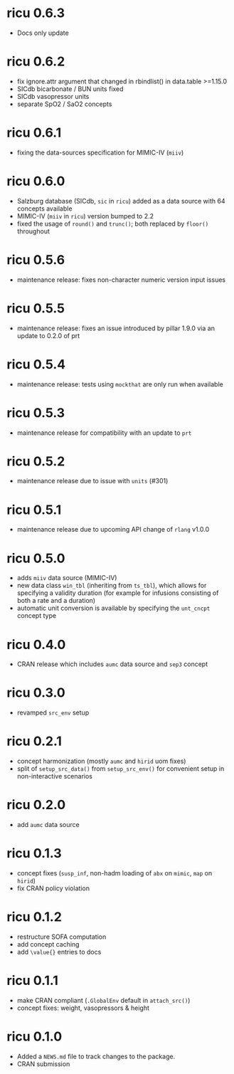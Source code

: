 # ricu 0.6.3

* Docs only update

# ricu 0.6.2

* fix ignore.attr argument that changed in rbindlist() in data.table >=1.15.0
* SICdb bicarbonate / BUN units fixed
* SICdb vasopressor units
* separate SpO2 / SaO2 concepts

# ricu 0.6.1

* fixing the data-sources specification for MIMIC-IV (`miiv`)

# ricu 0.6.0

* Salzburg database (SICdb, `sic` in `ricu`) added as a data source with 64 concepts available
* MIMIC-IV (`miiv` in `ricu`) version bumped to 2.2
* fixed the usage of `round()` and `trunc()`; both replaced by `floor()` throughout

# ricu 0.5.6

* maintenance release: fixes non-character numeric version input issues

# ricu 0.5.5

* maintenance release: fixes an issue introduced by pillar 1.9.0 via an update
  to 0.2.0 of prt

# ricu 0.5.4

* maintenance release: tests using `mockthat` are only run when available

# ricu 0.5.3

* maintenance release for compatibility with an update to `prt`

# ricu 0.5.2

* maintenance release due to issue with `units` (#301)

# ricu 0.5.1

* maintenance release due to upcoming API change of `rlang` v1.0.0

# ricu 0.5.0

* adds `miiv` data source (MIMIC-IV)
* new data class `win_tbl` (inheriting from `ts_tbl`), which allows for
  specifying a validity duration (for example for infusions consisting of both
  a rate and a duration)
* automatic unit conversion is available by specifying the `unt_cncpt` concept
  type

# ricu 0.4.0

* CRAN release which includes `aumc` data source and `sep3` concept

# ricu 0.3.0

* revamped `src_env` setup

# ricu 0.2.1

* concept harmonization (mostly `aumc` and `hirid` uom fixes)
* split of `setup_src_data()` from `setup_src_env()` for convenient setup in
  non-interactive scenarios

# ricu 0.2.0

* add `aumc` data source

# ricu 0.1.3

* concept fixes (`susp_inf`, non-hadm loading of `abx` on `mimic`, `map` on
  `hirid`)
* fix CRAN policy violation

# ricu 0.1.2

* restructure SOFA computation
* add concept caching
* add `\value{}` entries to docs

# ricu 0.1.1

* make CRAN compliant (`.GlobalEnv` default in `attach_src()`)
* concept fixes: weight, vasopressors & height

# ricu 0.1.0

* Added a `NEWS.md` file to track changes to the package.
* CRAN submission
